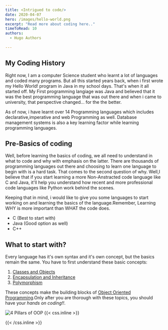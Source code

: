 ```yaml
---
title: <Intrigued to code/>
date: 2020-04-07
hero: /images/hello-world.png
excerpt: "Read more about coding here.."
timeToRead: 10
authors:
  - Hugo Authors 
 
---
```

<!-- TO insert images -> ![Example image](/static/image.png) -->

My Coding History
--
Right now, I am a computer Science student who learnt a lot of languages and coded many programs. But all this started years back, when i first wrote my Hello World! program in Java in my school days. That's when it all started off. My First programming langiage was Java and believed that it was the best programming language that was out there and when i came to university, that perspective changed... for the the better.

As of now, i have learnt over 14 Programming languages which includes declarative,imperative and web Programming as well. Database management systems is also a key learning factor while learning programming languages.

Pre-Basics of coding
--
Well, before learning the basics of coding, we all need to understand in what to code and why with emphasis on the latter. There are thousands of programming languages out there and choosing to learn one language to begin with is a hard task. That comes to the second question of why.
Well,I believe that if you start learning a more Non-Anstracted code language like C and Java, it'll help you understand how recent and more professional code languages like Python work behind the scenes.

Keeping that in mind, i would like to give you some languages to start working on and learning the basics of the language.Remember, Learning WHY is more important than WHAT the code does. 

- C      (Best to start with)
- Java   (Good option as well)
- C++

What to start with?
--
Every language has it's own syntax and it's own concept, but the basics remain the same. You have to first understand these basic concepts:
1. [Classes and Objects](https://www.youtube.com/watch?v=MeP1CztNMdo&feature=emb_logo)
2. [Encapsulation and Inheritance](https://www.youtube.com/watch?v=QXHOrKEjHo0)
3. [Polymorphism](https://www.youtube.com/watch?v=AmdgVatPL9k)

These concepts make the building blocks of [Object Oriented Programming](https://www.youtube.com/watch?v=xoL6WvCARJY).Only after you are thorough with these topics, you should have your *hands on coding!!*. 

![4 Pillars of OOP](/images/coding-post-1.png)
{{< css.inline >}}
<style>
.canon { background: white; width: 100%; height: auto;}
</style>
{{< /css.inline >}}
